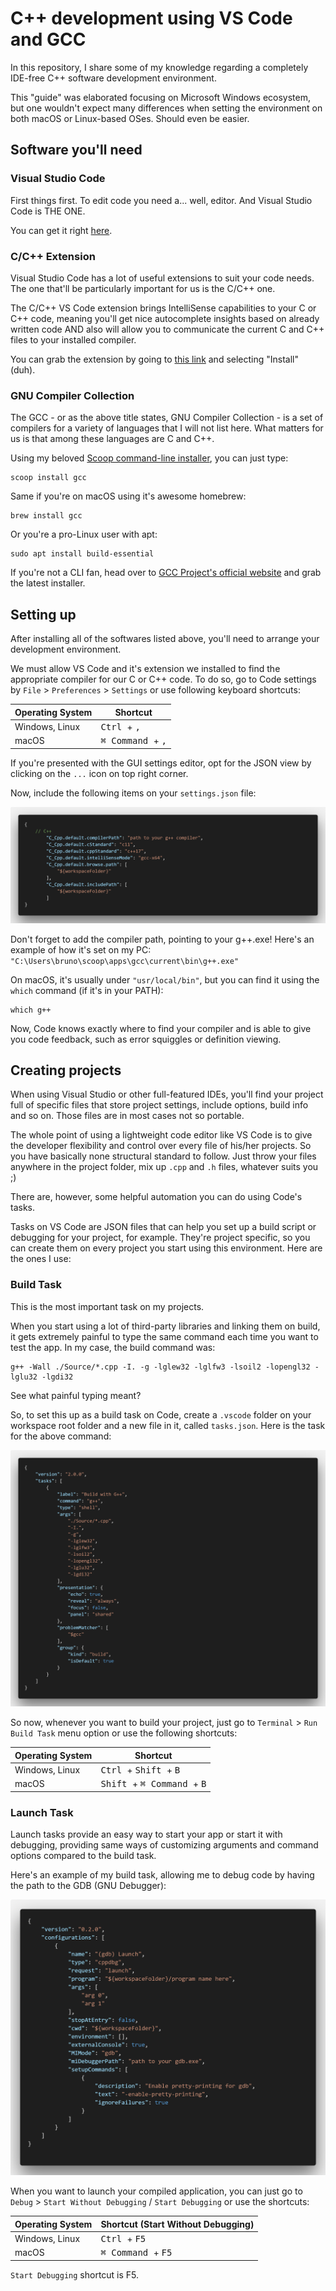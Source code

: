 # C++ development using VS Code and GCC

In this repository, I share some of my knowledge regarding a completely IDE-free C++ software development environment.

This "guide" was elaborated focusing on Microsoft Windows ecosystem, but one wouldn't expect many differences when setting the environment on both macOS or Linux-based OSes. Should even be easier.

## Software you'll need

### Visual Studio Code

First things first. To edit code you need a... well, editor. And Visual Studio Code is THE ONE.

You can get it right [here](https://code.visualstudio.com/).

### C/C++ Extension

Visual Studio Code has a lot of useful extensions to suit your code needs. The one that'll be particularly important for us is the C/C++ one.

The C/C++ VS Code extension brings IntelliSense capabilities to your C or C++ code, meaning you'll get nice autocomplete insights based on already written code AND also will allow you to communicate the current C and C++ files to your installed compiler.

You can grab the extension by going to [this link](https://marketplace.visualstudio.com/items?itemName=ms-vscode.cpptools) and selecting "Install" (duh).

### GNU Compiler Collection

The GCC - or as the above title states, GNU Compiler Collection - is a set of compilers for a variety of languages that I will not list here. What matters for us is that among these languages are C and C++.

Using my beloved [Scoop command-line installer](https://scoop.sh), you can just type:
    
    scoop install gcc

Same if you're on macOS using it's awesome homebrew:

    brew install gcc

Or you're a pro-Linux user with apt:

    sudo apt install build-essential

If you're not a CLI fan, head over to [GCC Project's official website](https://www.gnu.org/software/gcc/) and grab the latest installer.

## Setting up

After installing all of the softwares listed above, you'll need to arrange your development environment.

We must allow VS Code and it's extension we installed to find the appropriate compiler for our C or C++ code. To do so, go to Code settings by `File` > `Preferences` > `Settings` or use following keyboard shortcuts:

| Operating System | Shortcut                                 |
|------------------|------------------------------------------|
| Windows, Linux   | <kbd> Ctrl       </kbd> + <kbd> , </kbd> |
| macOS            | <kbd> ⌘ Command </kbd> + <kbd> , </kbd> |

If you're presented with the GUI settings editor, opt for the JSON view by clicking on the `...` icon on top right corner.

Now, include the following items on your `settings.json` file:

![C++ Settings](Resources/cpp_settings_vscode.png)

Don't forget to add the compiler path, pointing to your g++.exe! Here's an example of how it's set on my PC:
`"C:\Users\bruno\scoop\apps\gcc\current\bin\g++.exe"`

On macOS, it's usually under `"usr/local/bin"`, but you can find it using the `which` command (if it's in your PATH):

    which g++

Now, Code knows exactly where to find your compiler and is able to give you code feedback, such as error squiggles or definition viewing.

## Creating projects

When using Visual Studio or other full-featured IDEs, you'll find your project full of specific files that store project settings, include options, build info and so on. Those files are in most cases not so portable.

The whole point of using a lightweight code editor like VS Code is to give the developer flexibility and control over every file of his/her projects. So you have basically none structural standard to follow. Just throw your files anywhere in the project folder, mix up `.cpp` and `.h` files, whatever suits you ;)

There are, however, some helpful automation you can do using Code's tasks.

Tasks on VS Code are JSON files that can help you set up a build script or debugging for your project, for example. They're project specific, so you can create them on every project you start using this environment. Here are the ones I use:

### Build Task

This is the most important task on my projects.

When you start using a lot of third-party libraries and linking them on build, it gets extremely painful to type the same command each time you want to test the app. In my case, the build command was:

    g++ -Wall ./Source/*.cpp -I. -g -lglew32 -lglfw3 -lsoil2 -lopengl32 -lglu32 -lgdi32

See what painful typing meant?

So, to set this up as a build task on Code, create a `.vscode` folder on your workspace root folder and a new file in it, called `tasks.json`. Here is the task for the above command:

![Build Task](Resources/build_task_vscode.png)

So now, whenever you want to build your project, just go to `Terminal` > `Run Build Task` menu option or use the following shortcuts:

| Operating System | Shortcut                                                      |
|------------------|---------------------------------------------------------------|
| Windows, Linux   | <kbd> Ctrl  </kbd> + <kbd> Shift      </kbd> + <kbd> B </kbd> |
| macOS            | <kbd> Shift </kbd> + <kbd> ⌘ Command </kbd> + <kbd> B </kbd> |

### Launch Task

Launch tasks provide an easy way to start your app or start it with debugging, providing same ways of customizing arguments and command options compared to the build task.

Here's an example of my build task, allowing me to debug code by having the path to the GDB (GNU Debugger):

![Build Task](Resources/launch_task_vscode.png)

When you want to launch your compiled application, you can just go to `Debug` > `Start Without Debugging` / `Start Debugging` or use the shortcuts:

| Operating System | Shortcut (Start Without Debugging)        |
|------------------|-------------------------------------------|
| Windows, Linux   | <kbd> Ctrl       </kbd> + <kbd> F5 </kbd> |
| macOS            | <kbd> ⌘ Command </kbd> + <kbd> F5 </kbd> |

`Start Debugging` shortcut is F5.
